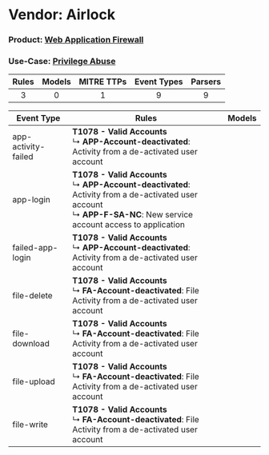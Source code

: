 Vendor: Airlock
===============
### Product: [Web Application Firewall](../ds_airlock_web_application_firewall.md)
### Use-Case: [Privilege Abuse](../../../../UseCases/uc_privilege_abuse.md)

| Rules | Models | MITRE TTPs | Event Types | Parsers |
|:-----:|:------:|:----------:|:-----------:|:-------:|
|   3   |   0    |     1      |      9      |    9    |

| Event Type          | Rules                                                                                                                                                                             | Models |
| ------------------- | --------------------------------------------------------------------------------------------------------------------------------------------------------------------------------- | ------ |
| app-activity-failed | <b>T1078 - Valid Accounts</b><br> ↳ <b>APP-Account-deactivated</b>: Activity from a de-activated user account                                                                     |        |
| app-login           | <b>T1078 - Valid Accounts</b><br> ↳ <b>APP-Account-deactivated</b>: Activity from a de-activated user account<br> ↳ <b>APP-F-SA-NC</b>: New service account access to application |        |
| failed-app-login    | <b>T1078 - Valid Accounts</b><br> ↳ <b>APP-Account-deactivated</b>: Activity from a de-activated user account                                                                     |        |
| file-delete         | <b>T1078 - Valid Accounts</b><br> ↳ <b>FA-Account-deactivated</b>: File Activity from a de-activated user account                                                                 |        |
| file-download       | <b>T1078 - Valid Accounts</b><br> ↳ <b>FA-Account-deactivated</b>: File Activity from a de-activated user account                                                                 |        |
| file-upload         | <b>T1078 - Valid Accounts</b><br> ↳ <b>FA-Account-deactivated</b>: File Activity from a de-activated user account                                                                 |        |
| file-write          | <b>T1078 - Valid Accounts</b><br> ↳ <b>FA-Account-deactivated</b>: File Activity from a de-activated user account                                                                 |        |